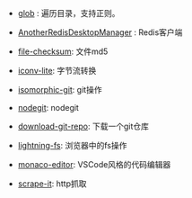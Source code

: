 * [glob](https://www.npmjs.com/package/glob) : 遍历目录，支持正则。



* [AnotherRedisDesktopManager](https://gitee.com/qishibo/AnotherRedisDesktopManager) : Redis客户端


* [file-checksum](https://www.npmjs.com/package/file-checksum): 文件md5

* [iconv-lite](https://www.npmjs.com/package/iconv-lite): 字节流转换


* [isomorphic-git](https://www.npmjs.com/package/isomorphic-git): git操作
* [nodegit](https://github.com/nodegit/nodegit): nodegit
* [download-git-repo](https://www.npmjs.com/package/download-git-repo): 下载一个git仓库


* [lightning-fs](https://github.com/isomorphic-git/lightning-fs#readme): 浏览器中的fs操作

* [monaco-editor](https://microsoft.github.io/monaco-editor/playground.html#creating-the-editor-editor-basic-options): VSCode风格的代码编辑器


* [scrape-it](https://github.com/IonicaBizau/scrape-it): http抓取
